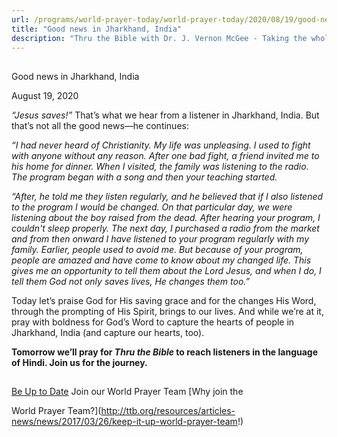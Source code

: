 ```yaml
---
url: /programs/world-prayer-today/world-prayer-today/2020/08/19/good-news-in-jharkhand-india
title: "Good news in Jharkhand, India"
description: "Thru the Bible with Dr. J. Vernon McGee - Taking the whole Word to the whole world"
---
```







## 
 Good news in Jharkhand, India


August 19, 2020




*“Jesus saves!”* That’s what we hear from a listener in Jharkhand, India. But that’s not all the good news—he continues:

*“I had never heard of Christianity. My life was unpleasing. I used to fight with anyone without any reason. After one bad fight, a friend invited me to his home for dinner. When I visited, the family was listening to the radio. The program began with a song and then your teaching started.* 

*“After, he told me they listen regularly, and he believed that if I also listened to the program I would be changed. On that particular day, we were listening about the boy raised from the dead. After hearing your program, I couldn't sleep properly. The next day, I purchased a radio from the market and from then onward I have listened to your program regularly with my family. Earlier, people used to avoid me. But because of your program, people are amazed and have come to know about my changed life. This gives me an opportunity to tell them about the Lord Jesus, and when I do, I tell them God not only saves lives, He changes them too.”*

Today let’s praise God for His saving grace and for the changes His Word, through the prompting of His Spirit, brings to our lives. And while we’re at it, pray with boldness for God’s Word to capture the hearts of people in Jharkhand, India (and capture our hearts, too).

**Tomorrow we’ll pray for *Thru the Bible* to reach listeners in the language of Hindi. Join us for the journey.**







## 




[Be Up to Date](http://feeds.feedburner.com/WorldPrayerToday "World Prayer Today RSS Feed")
Join our World Prayer Team
[Why join the  

World Prayer Team?](http://ttb.org/resources/articles-news/news/2017/03/26/keep-it-up-world-prayer-team!)




